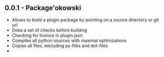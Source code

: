 0.0.1 - Package'okowski
-----------------------

* Allows to build a plugin package by pointing on a source directory or git url
* Does a set of checks before building
 * Checking for licence in plugin.json
* Compiles all python sources with maximal optimizations
* Copies all files, excluding py-files and dot-files
* 